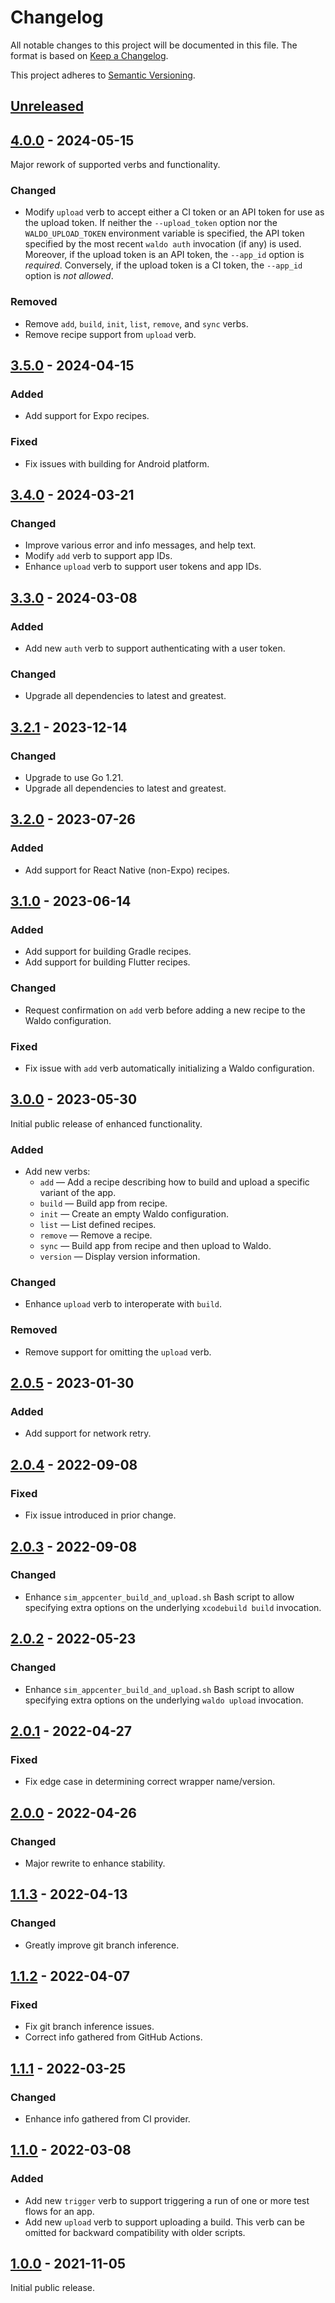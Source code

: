 # Changelog

All notable changes to this project will be documented in this file. The format is based on [Keep a Changelog].

This project adheres to [Semantic Versioning].

## [Unreleased]

## [4.0.0] - 2024-05-15

Major rework of supported verbs and functionality.

### Changed

- Modify `upload` verb to accept either a CI token or an API token for use as the upload token. If neither the `--upload_token` option nor the `WALDO_UPLOAD_TOKEN` environment variable is specified, the API token specified by the most recent `waldo auth` invocation (if any) is used. Moreover, if the upload token is an API token, the `--app_id` option is _required_. Conversely, if the upload token is a CI token, the `--app_id` option is _not allowed_.

### Removed

- Remove `add`, `build`, `init`, `list`, `remove`, and `sync` verbs.
- Remove recipe support from `upload` verb.

## [3.5.0] - 2024-04-15

### Added

- Add support for Expo recipes.

### Fixed

- Fix issues with building for Android platform.

## [3.4.0] - 2024-03-21

### Changed

- Improve various error and info messages, and help text.
- Modify `add` verb to support app IDs.
- Enhance `upload` verb to support user tokens and app IDs.

## [3.3.0] - 2024-03-08

### Added

- Add new `auth` verb to support authenticating with a user token.

### Changed

- Upgrade all dependencies to latest and greatest.

## [3.2.1] - 2023-12-14

### Changed

- Upgrade to use Go 1.21.
- Upgrade all dependencies to latest and greatest.

## [3.2.0] - 2023-07-26

### Added

- Add support for React Native (non-Expo) recipes.

## [3.1.0] - 2023-06-14

### Added

- Add support for building Gradle recipes.
- Add support for building Flutter recipes.

### Changed

- Request confirmation on `add` verb before adding a new recipe to the Waldo configuration.

### Fixed

- Fix issue with `add` verb automatically initializing a Waldo configuration.

## [3.0.0] - 2023-05-30

Initial public release of enhanced functionality.

### Added

- Add new verbs:
  - `add` — Add a recipe describing how to build and upload a specific variant of the app.
  - `build` — Build app from recipe.
  - `init` — Create an empty Waldo configuration.
  - `list` — List defined recipes.
  - `remove` — Remove a recipe.
  - `sync` — Build app from recipe and then upload to Waldo.
  - `version` — Display version information.

### Changed

- Enhance `upload` verb to interoperate with `build`.

### Removed

- Remove support for omitting the `upload` verb.

## [2.0.5] - 2023-01-30

### Added

- Add support for network retry.

## [2.0.4] - 2022-09-08

### Fixed

- Fix issue introduced in prior change.

## [2.0.3] - 2022-09-08

### Changed

- Enhance `sim_appcenter_build_and_upload.sh` Bash script to allow specifying extra options on the underlying `xcodebuild build` invocation.

## [2.0.2] - 2022-05-23

### Changed

- Enhance `sim_appcenter_build_and_upload.sh` Bash script to allow specifying extra options on the underlying `waldo upload` invocation.

## [2.0.1] - 2022-04-27

### Fixed

- Fix edge case in determining correct wrapper name/version.

## [2.0.0] - 2022-04-26

### Changed

- Major rewrite to enhance stability.

## [1.1.3] - 2022-04-13

### Changed

- Greatly improve git branch inference.

## [1.1.2] - 2022-04-07

### Fixed

- Fix git branch inference issues.
- Correct info gathered from GitHub Actions.

## [1.1.1] - 2022-03-25

### Changed

- Enhance info gathered from CI provider.

## [1.1.0] - 2022-03-08

### Added

- Add new `trigger` verb to support triggering a run of one or more test flows for an app.
- Add new `upload` verb to support uploading a build. This verb can be omitted for backward compatibility with older scripts.

## [1.0.0] - 2021-11-05

Initial public release.

[Unreleased]:   https://github.com/waldoapp/waldo-go-cli/compare/4.0.0...HEAD
[4.0.0]:		https://github.com/waldoapp/waldo-go-cli/compare/3.5.0...4.0.0
[3.5.0]:		https://github.com/waldoapp/waldo-go-cli/compare/3.4.0...3.5.0
[3.4.0]:		https://github.com/waldoapp/waldo-go-cli/compare/3.3.0...3.4.0
[3.3.0]:		https://github.com/waldoapp/waldo-go-cli/compare/3.2.1...3.3.0
[3.2.1]:		https://github.com/waldoapp/waldo-go-cli/compare/3.2.0...3.2.1
[3.2.0]:		https://github.com/waldoapp/waldo-go-cli/compare/3.1.0...3.2.0
[3.1.0]:		https://github.com/waldoapp/waldo-go-cli/compare/3.0.0...3.1.0
[3.0.0]:		https://github.com/waldoapp/waldo-go-cli/compare/2.0.5...3.0.0
[2.0.5]:        https://github.com/waldoapp/waldo-go-cli/compare/2.0.4...2.0.5
[2.0.4]:        https://github.com/waldoapp/waldo-go-cli/compare/2.0.3...2.0.4
[2.0.3]:        https://github.com/waldoapp/waldo-go-cli/compare/2.0.2...2.0.3
[2.0.2]:        https://github.com/waldoapp/waldo-go-cli/compare/2.0.1...2.0.2
[2.0.1]:        https://github.com/waldoapp/waldo-go-cli/compare/2.0.0...2.0.1
[2.0.0]:        https://github.com/waldoapp/waldo-go-cli/compare/1.1.3...2.0.0
[1.1.3]:        https://github.com/waldoapp/waldo-go-cli/compare/1.1.2...1.1.3
[1.1.3]:        https://github.com/waldoapp/waldo-go-cli/compare/1.1.2...1.1.3
[1.1.2]:        https://github.com/waldoapp/waldo-go-cli/compare/1.1.1...1.1.2
[1.1.1]:        https://github.com/waldoapp/waldo-go-cli/compare/1.1.0...1.1.1
[1.1.0]:        https://github.com/waldoapp/waldo-go-cli/compare/1.0.0...1.1.0
[1.0.0]:        https://github.com/waldoapp/waldo-go-cli/compare/f05ec68...1.0.0

[Keep a Changelog]:     https://keepachangelog.com
[Semantic Versioning]:  https://semver.org
